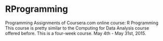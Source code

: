 # RProgramming
Programming Assignments of Coursera.com online course: R Programming
This course is pretty similar to the Computing for Data Analysis course offered before.
This is a four-week course. May 4th - May 31st, 2015.
